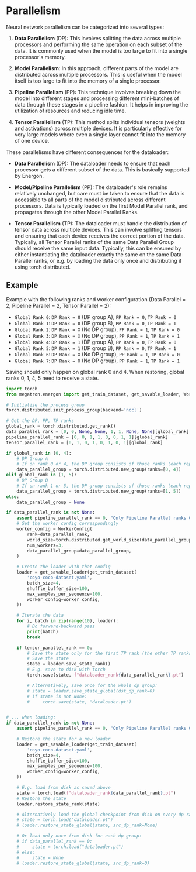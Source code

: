 # Parallelism

Neural network parallelism can be categorized into several types:

1. **Data Parallelism** (DP): This involves splitting the data across multiple processors and performing the same operation on each subset of the data. It is commonly used when the model is too large to fit into a single processor's memory.

2. **Model Parallelism**: In this approach, different parts of the model are distributed across multiple processors. This is useful when the model itself is too large to fit into the memory of a single processor.

3. **Pipeline Parallelism** (PP): This technique involves breaking down the model into different stages and processing different mini-batches of data through these stages in a pipeline fashion. It helps in improving the utilization of resources and reducing idle time.

4. **Tensor Parallelism** (TP): This method splits individual tensors (weights and activations) across multiple devices. It is particularly effective for very large models where even a single layer cannot fit into the memory of one device.

These parallelisms have different consequences for the dataloader:

- **Data Parallelism** (DP): The dataloader needs to ensure that each processor gets a different subset of the data. This is basically supported by Energon.

- **Model/Pipeline Parallelism** (PP): The dataloader's role remains relatively unchanged, but care must be taken to ensure that the data is accessible to all parts of the model distributed across different processors. Data is typically loaded on the first Model Parallel rank, and propagates through the other Model Parallel Ranks.

- **Tensor Parallelism** (TP): The dataloader must handle the distribution of tensor data across multiple devices. This can involve splitting tensors and ensuring that each device receives the correct portion of the data. Typically, all Tensor Parallel ranks of the same Data Parallel Group should receive the same input data. Typically, this can be ensured by either instantiating the dataloader exactly the same on the same Data Parallel ranks, or e.g. by loading the data only once and distributing it using torch distributed.


## Example

Example with the following ranks and worker configuration (Data Parallel = 2, Pipeline Parallel = 2, Tensor Parallel = 2):
* `Global Rank 0`: `DP Rank = 0` (DP group A), `PP Rank = 0`, `TP Rank = 0`
* `Global Rank 1`: `DP Rank = 0` (DP group B), `PP Rank = 0`, `TP Rank = 1`
* `Global Rank 2`: `DP Rank = X` (No DP group), `PP Rank = 1`, `TP Rank = 0`
* `Global Rank 3`: `DP Rank = X` (No DP group), `PP Rank = 1`, `TP Rank = 1`
* `Global Rank 4`: `DP Rank = 1` (DP group A), `PP Rank = 0`, `TP Rank = 0`
* `Global Rank 5`: `DP Rank = 1` (DP group B), `PP Rank = 0`, `TP Rank = 1`
* `Global Rank 6`: `DP Rank = X` (No DP group), `PP Rank = 1`, `TP Rank = 0`
* `Global Rank 7`: `DP Rank = X` (No DP group), `PP Rank = 1`, `TP Rank = 1`

Saving should only happen on global rank 0 and 4. When restoring, global ranks 0, 1, 4, 5 need to receive a state.


```py
import torch
from megatron.energon import get_train_dataset, get_savable_loader, WorkerConfig

# Initialize the process group
torch.distributed.init_process_group(backend='nccl')

# Get the DP, PP, TP ranks
global_rank = torch.distributed.get_rank()
data_parallel_rank = [0, 0, None, None, 1, 1, None, None][global_rank]
pipeline_parallel_rank = [0, 0, 1, 1, 0, 0, 1, 1][global_rank]
tensor_parallel_rank = [0, 1, 0, 1, 0, 1, 0, 1][global_rank]

if global_rank in (0, 4):
    # DP Group A
    # If on rank 0 or 4, the DP group consists of those ranks (each representing DP ranks 0 and 1).
    data_parallel_group = torch.distributed.new_group(ranks=[0, 4])
elif global_rank in (1, 5):
    # DP Group B
    # If on rank 1 or 5, the DP group consists of those ranks (each representing DP ranks 0 and 1).
    data_parallel_group = torch.distributed.new_group(ranks=[1, 5])
else:
    data_parallel_group = None

if data_parallel_rank is not None:
    assert pipeline_parallel_rank == 0, "Only Pipeline Parallel ranks 0 load data"
    # Set the worker config correspondingly
    worker_config = WorkerConfig(
        rank=data_parallel_rank,
        world_size=torch.distributed.get_world_size(data_parallel_group),
        num_workers=3,
        data_parallel_group=data_parallel_group,
    )

    # Create the loader with that config
    loader = get_savable_loader(get_train_dataset(
        'coyo-coco-dataset.yaml',
        batch_size=4,
        shuffle_buffer_size=100,
        max_samples_per_sequence=100,
        worker_config=worker_config,
    ))

    # Iterate the data
    for i, batch in zip(range(10), loader):
        # Do forward-backward pass
        print(batch)
        break

    if tensor_parallel_rank == 0:
        # Save the state only for the first TP rank (the other TP ranks have a copy of that state)
        # Save the state
        state = loader.save_state_rank()
        # E.g. save to disk with torch
        torch.save(state, f"dataloader_rank{data_parallel_rank}.pt")

        # Alternatively, save once for the whole dp group:
        # state = loader.save_state_global(dst_dp_rank=0)
        # if state is not None:
        #     torch.save(state, "dataloader.pt")


# ... when loading:
if data_parallel_rank is not None:
    assert pipeline_parallel_rank == 0, "Only Pipeline Parallel ranks 0 load data"

    # Restore the state for a new loader
    loader = get_savable_loader(get_train_dataset(
        'coyo-coco-dataset.yaml',
        batch_size=4,
        shuffle_buffer_size=100,
        max_samples_per_sequence=100,
        worker_config=worker_config,
    ))

    # E.g. load from disk as saved above
    state = torch.load(f"dataloader_rank{data_parallel_rank}.pt")
    # Restore the state
    loader.restore_state_rank(state)

    # Alternatively load the global checkpoint from disk on every dp rank:
    # state = torch.load("dataloader.pt")
    # loader.restore_state_global(state, src_dp_rank=None)

    # Or load only once from disk for each dp group:
    # if data_parallel_rank == 0:
    #     state = torch.load("dataloader.pt")
    # else:
    #     state = None
    # loader.restore_state_global(state, src_dp_rank=0)

```
